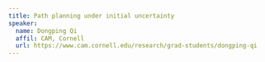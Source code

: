 ```yaml
---
title: Path planning under initial uncertainty 
speaker:
  name: Dongping Qi
  affil: CAM, Cornell
  url: https://www.cam.cornell.edu/research/grad-students/dongping-qi
---
```


